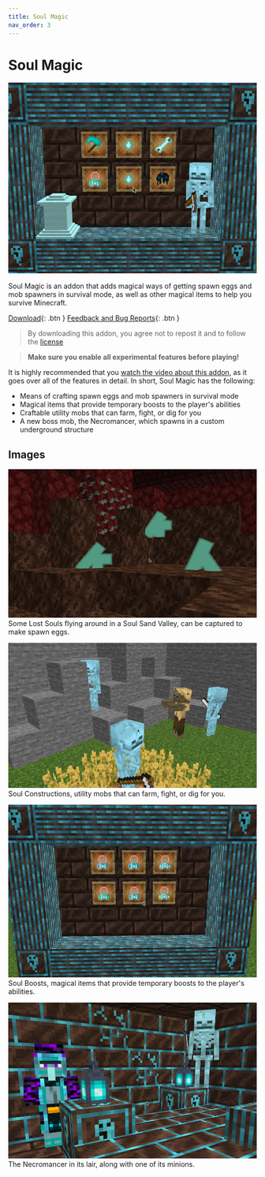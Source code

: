 ```yaml
---
title: Soul Magic
nav_order: 3
---
```


# Soul Magic
![Soul Magic Thumbnail](/images/soul_magic/sm_1.png)

Soul Magic is an addon that adds magical ways of getting spawn eggs and mob spawners in survival mode, as well as other magical items to help you survive Minecraft.

[Download](/soulmagic.mcaddon){: .btn } [Feedback and Bug Reports](https://docs.google.com/forms/d/e/1FAIpQLSeKr_PbqUBF1kBB8lWgr_bC1CY1TPUCAHrPu0u4AxsGWloGvQ/viewform){: .btn }

> By downloading this addon, you agree not to repost it and to follow the [license](/licensing.html)

> **Make sure you enable all experimental features before playing!**

It is highly recommended that you [watch the video about this addon](https://youtu.be/UwWUFNjjZvo), as it goes over all of the features in detail. In short, Soul Magic has the following:

- Means of crafting spawn eggs and mob spawners in survival mode
- Magical items that provide temporary boosts to the player's abilities
- Craftable utility mobs that can farm, fight, or dig for you
- A new boss mob, the Necromancer, which spawns in a custom underground structure

## Images
![Lost Souls in a Soul Sand Valley](/images/soul_magic/sm_2.png)
Some Lost Souls flying around in a Soul Sand Valley, can be captured to make spawn eggs.

![Soul Constructions at work](/images/soul_magic/sm_3.png)
Soul Constructions, utility mobs that can farm, fight, or dig for you.

![A variety of Soul Boosts](/images/soul_magic/sm_4.png)
Soul Boosts, magical items that provide temporary boosts to the player's abilities.

![The Necromancer in its lair](/images/soul_magic/sm_5.png)
The Necromancer in its lair, along with one of its minions.